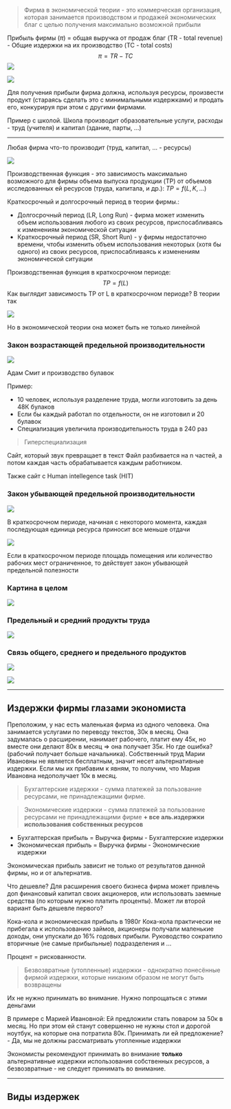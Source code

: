 > Фирма в экономической теории - это коммерческая организация, которая занимается производством и продажей экономических благ с целью получения максимально возможной прибыли

Прибыль фирмы ($\pi$) = общая выручка от продаж благ (TR - total revenue) - Общие издержки на их производство (TC - total costs)
$$\pi = TR - TC$$
![](./Materials/Lect4.%20Производство,%20издержки%20и%20прибыль-1759179986608.jpeg)

![](./Materials/Lect4.%20Производство,%20издержки%20и%20прибыль-1759180056708.jpeg)

Для получения прибыли фирма должна, используя ресурсы, произвести продукт (стараясь сделать это с минимальными издержками) и продать его, конкурируя при этом с другими фирмами.

Пример с школой. Школа производит образовательные услуги, расходы - труд (учителя) и капитал (здание, парты, ...)

---

Любая фирма что-то производит (труд, капитал, ... - ресурсы)

![](./Materials/Lect4.%20Производство,%20издержки%20и%20прибыль-1759180263032.jpeg)

Производственная функция - это зависимость максимально возможного для фирмы объема выпуска продукции (TP) от объемов исследованных ей ресурсов (труда, капитала, и др.): $TP = f(L, K, ...)$ 

 Краткосрочный и долгосрочный период в теории фирмы.:
 - Долгосрочный период (LR, Long Run) - фирма может изменить объем использования любого из своих ресурсов, приспосабливаясь к изменениям экономической ситуации
 - Краткосрочный период (SR, Short Run) - у фирмы недостаточно времени, чтобы изменить объем использования некоторых (хотя бы одного) из своих ресурсов, приспосабливаясь к изменениям экономической ситуации

Производственная функция в краткосрочном периоде:
$$TP = f(L)$$
Как выглядит зависимость TP от L в краткосрочном периоде?
В теории так

![](./Materials/Lect4.%20Производство,%20издержки%20и%20прибыль-1759181664280.jpeg)

Но в экономической теории она может быть не только линейной

### Закон возрастающей предельной производительности

![](./Materials/Lect4.%20Производство,%20издержки%20и%20прибыль-1759181694108.jpeg)

Адам Смит и производство булавок

Пример:
- 10 человек, используя разделение труда, могли изготовить за день 48К булаков
- Если бы каждый работал по отдельности, он не изготовил и 20 булавок
- Специализация увеличила производительность труда в 240 раз

> Гиперспециализация

Сайт, который звук превращает в текст
Файл разбивается на n частей, а потом каждая часть обрабатывается каждым работником.

Также сайт с Human intellegence task (HIT)

### Закон убывающей предельной производительности

![](./Materials/Lect4.%20Производство,%20издержки%20и%20прибыль-1759182071303.jpeg)

В краткосрочном периоде, начиная с некоторого момента, каждая последующая единица ресурса приносит все меньше отдачи

![](./Materials/Lect4.%20Производство,%20издержки%20и%20прибыль-1759182168882.jpeg)

Если в краткосрочном периоде площадь помещения или количество рабочих мест ограниченное, то действует закон убывающей предельной полезности

### Картина в целом

![](./Materials/Lect4.%20Производство,%20издержки%20и%20прибыль-1759182229480.jpeg)

### Предельный и средний продукты труда

![](./Materials/Lect4.%20Производство,%20издержки%20и%20прибыль-1759182416748.jpeg)

### Связь общего, среднего и предельного продуктов

![](./Materials/Lect4.%20Производство,%20издержки%20и%20прибыль-1759182532944.jpeg)

![](./Materials/Lect4.%20Производство,%20издержки%20и%20прибыль-1759182691830.jpeg)

---

## Издержки фирмы глазами экономиста

Преположим, у нас есть маленькая фирма из одного человека. Она занимается услугами по переводу текстов, 30к в месяц. Она задумалась о расширении, нанимает рабочего, платит ему 45к, но вместе они делают 80к в месяц => она получает 35к. Но где ошибка? (рабочий получает больше начальника). Собственный труд Марии Ивановны не является бесплатным, значит несет альтернативные издержки. Если мы их прибавим к явням, то получим, что Мария Ивановна недополучает 10к в месяц. 

> Бухгалтерские издержки - сумма платежей за пользование ресурсами, не принадлежащими фирме.

> Экономические издержки - сумма платежей за пользование ресурсами не принадлежащими фирме **+ все аль.издержки использования собственных ресурсов**

- Бухгалтерская прибыль = Выручка фирмы - Бухгалтерские издержки
- Экономическая прибыль = Выручка фирмы - Экономические издержки

Экономическая прибыль зависит не только от результатов данной фирмы, но и от альтернатив.

Что дешевле?
Для расширения своего бизнеса фирма может привлечь доп финансовый капитал своих акционеров, или использовать заемные средства (по которым нужно платить проценты). Может ли второй вариант быть дешевле первого?

Кока-кола и экономическая прибыль
в 1980г Кока-кола практически не прибегала к использованию займов, акционеры получали маленькие доходы, они упускали до 16% годовых прибыли. Руководство сократило вторичные (не самые прибыльные) подразделения и ...

Процент = рискованности. 

> Безвозвратные (утопленные) издержки - однократно понесённые фирмой издержки, которые никаким образом не могут быть возвращены

Их не нужно принимать во внимание. Нужно попрощаться с этими деньгами 

В примере с Марией Ивановной:
Ей предложили стать поваром за 50к в месяц. Но при этом ей станут совершенно не нужны стол и дорогой ноутбук, на которые она потратила 80к. Принимать ли ей предложение? - Да, мы не должны рассматривать утопленные издержки

Экономисты рекомендуют принимать во внимание **только** альтернативные издержки использования собственных ресурсов, а безвозвратные - не следует принимать во внимание.

---

## Виды издержек

